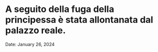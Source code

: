 # A seguito della fuga della principessa è stata allontanata dal palazzo reale.

Date: January 26, 2024